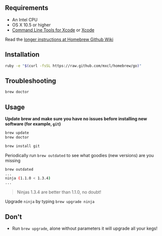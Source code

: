 ## Requirements

* An Intel CPU
* OS X 10.5 or higher
* [Command Line Tools for Xcode](https://developer.apple.com/downloads) or [Xcode](http://itunes.apple.com/us/app/xcode/id497799835)

Read the [longer instructions at Homebrew Github Wiki](https://github.com/mxcl/homebrew/wiki/Installation)

## Installation
```sh
ruby -e "$(curl -fsSL https://raw.github.com/mxcl/homebrew/go)"
```

## Troubleshooting
```sh
brew doctor
```

## Usage
**Update brew and make sure you have no issues before installing new software (for example, `git`)**

```sh
brew update
brew doctor

brew install git
```

Periodically run `brew outdated` to see what goodies (new versions) are you missing

```sh
brew outdated
...
ninja (1.1.0 < 1.3.4)
...
```
 >  Ninjas 1.3.4 are better than 1.1.0, no doubt!

 Upgrade `ninja` by typing `brew upgrade ninja`

 ## Don't
 
 * Run `brew upgrade`, alone without parameters it will upgrade all your kegs!

